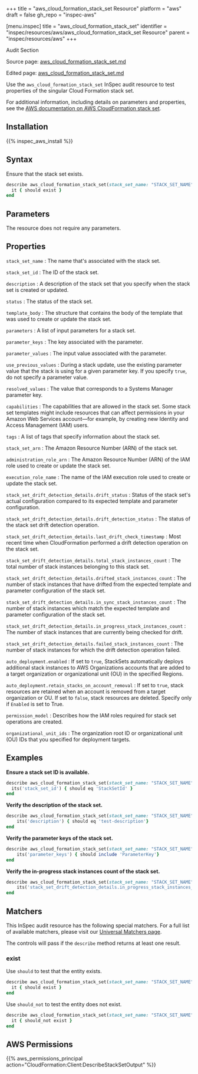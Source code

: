 +++
title = "aws_cloud_formation_stack_set Resource"
platform = "aws"
draft = false
gh_repo = "inspec-aws"

[menu.inspec]
title = "aws_cloud_formation_stack_set"
identifier = "inspec/resources/aws/aws_cloud_formation_stack_set Resource"
parent = "inspec/resources/aws"
+++

<div class="admonition-note">
<p class="admonition-note-title">Audit Section</p>
<div class="admonition-note-text">
<p>Source page: <a href="https://github.com/inspec/inspec-aws/blob/main/docs/resources/aws_cloud_formation_stack_set.md">aws_cloud_formation_stack_set.md</a></p>
<p>Edited page: <a href="https://github.com/ianmadd/inspec-aws/blob/im/hugo/docs-chef-io/content/inspec/resources/aws_cloud_formation_stack_set.md">aws_cloud_formation_stack_set.md</a></p>
</div>
</div>



Use the `aws_cloud_formation_stack_set` InSpec audit resource to test properties of the singular Cloud Formation stack set.

For additional information, including details on parameters and properties, see the [AWS documentation on AWS CloudFormation stack set](https://docs.aws.amazon.com/AWSCloudFormation/latest/UserGuide/aws-resource-cloudformation-stackset.html).

## Installation

{{% inspec_aws_install %}}

## Syntax

Ensure that the stack set exists.

```ruby
describe aws_cloud_formation_stack_set(stack_set_name: "STACK_SET_NAME") do
  it { should exist }
end
```

## Parameters

The resource does not require any parameters.

## Properties

`stack_set_name`
: The name that's associated with the stack set.

`stack_set_id`
: The ID of the stack set.

`description`
: A description of the stack set that you specify when the stack set is created or updated.

`status`
: The status of the stack set.

`template_body`
: The structure that contains the body of the template that was used to create or update the stack set.

`parameters`
: A list of input parameters for a stack set.

`parameter_keys`
: The key associated with the parameter.

`parameter_values`
: The input value associated with the parameter.

`use_previous_values`
: During a stack update, use the existing parameter value that the stack is using for a given parameter key. If you specify `true`, do not specify a parameter value.

`resolved_values`
: The value that corresponds to a Systems Manager parameter key.

`capabilities`
: The capabilities that are allowed in the stack set. Some stack set templates might include resources that can affect permissions in your Amazon Web Services account—for example, by creating new Identity and Access Management (IAM) users.

`tags`
: A list of tags that specify information about the stack set.

`stack_set_arn`
: The Amazon Resource Number (ARN) of the stack set.

`administration_role_arn`
: The Amazon Resource Number (ARN) of the IAM role used to create or update the stack set.

`execution_role_name`
: The name of the IAM execution role used to create or update the stack set.

`stack_set_drift_detection_details.drift_status`
: Status of the stack set's actual configuration compared to its expected template and parameter configuration.

`stack_set_drift_detection_details.drift_detection_status`
: The status of the stack set drift detection operation.

`stack_set_drift_detection_details.last_drift_check_timestamp`
: Most recent time when CloudFormation performed a drift detection operation on the stack set.

`stack_set_drift_detection_details.total_stack_instances_count`
: The total number of stack instances belonging to this stack set.

`stack_set_drift_detection_details.drifted_stack_instances_count`
: The number of stack instances that have drifted from the expected template and parameter configuration of the stack set.

`stack_set_drift_detection_details.in_sync_stack_instances_count`
: The number of stack instances which match the expected template and parameter configuration of the stack set.

`stack_set_drift_detection_details.in_progress_stack_instances_count`
: The number of stack instances that are currently being checked for drift.

`stack_set_drift_detection_details.failed_stack_instances_count`
: The number of stack instances for which the drift detection operation failed.

`auto_deployment.enabled`
: If set to `true`, StackSets automatically deploys additional stack instances to AWS Organizations accounts that are added to a target organization or organizational unit (OU) in the specified Regions.

`auto_deployment.retain_stacks_on_account_removal`
: If set to `true`, stack resources are retained when an account is removed from a target organization or OU. If set to `false`, stack resources are deleted. Specify only if `Enabled` is set to True.

`permission_model`
: Describes how the IAM roles required for stack set operations are created.

`organizational_unit_ids`
: The organization root ID or organizational unit (OU) IDs that you specified for deployment targets.

## Examples

**Ensure a stack set ID is available.**

```ruby
describe aws_cloud_formation_stack_set(stack_set_name: "STACK_SET_NAME") do
  its('stack_set_id') { should eq 'StackSetId' }
end
```

**Verify the description of the stack set.**

```ruby
describe aws_cloud_formation_stack_set(stack_set_name: "STACK_SET_NAME") do
    its('description') { should eq 'test-description'}
end
```

**Verify the parameter keys of the stack set.**

```ruby
describe aws_cloud_formation_stack_set(stack_set_name: "STACK_SET_NAME") do
    its('parameter_keys') { should include 'ParameterKey'}
end
```

**Verify the in-progress stack instances count of the stack set.**

```ruby
describe aws_cloud_formation_stack_set(stack_set_name: "STACK_SET_NAME") do
    its('stack_set_drift_detection_details.in_progress_stack_instances_count') { should eq 1}
end
```

## Matchers

This InSpec audit resource has the following special matchers. For a full list of available matchers, please visit our [Universal Matchers page](https://www.inspec.io/docs/reference/matchers/).

The controls will pass if the `describe` method returns at least one result.

### exist

Use `should` to test that the entity exists.


```ruby
describe aws_cloud_formation_stack_set(stack_set_name: "STACK_SET_NAME") do
  it { should exist }
end
```

Use `should_not` to test the entity does not exist.


```ruby
describe aws_cloud_formation_stack_set(stack_set_name: "STACK_SET_NAME") do
  it { should_not exist }
end
```

## AWS Permissions

{{% aws_permissions_principal action="CloudFormation:Client:DescribeStackSetOutput" %}}
